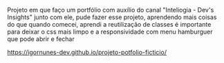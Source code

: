 Projeto em que faço um portfólio com auxílio do canal "Inteliogia - Dev's Insights" junto com ele, pude fazer esse projeto, aprendendo mais coisas do que quando comecei, aprendi a reutilização de classes é importante para deixar o css mais limpo e a responsividade com menu hamburguer que pode abrir e fechar

https://igornunes-dev.github.io/projeto-potfolio-ficticio/
